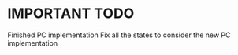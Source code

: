 # IMPORTANT TODO

Finished PC implementation
Fix all the states to consider the new PC implementation
